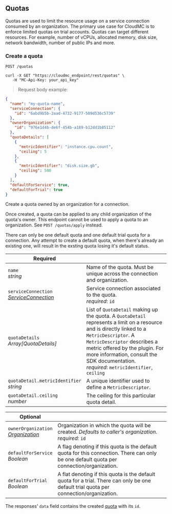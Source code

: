 ## Quotas

Quotas are used to limit the resource usage on a service connection consumed by an organization. The primary use case for CloudMC is to enforce limited quotas on trial accounts. Quotas can target different resources. For example, number of vCPUs, allocated memory, disk size, network bandwidth, number of public IPs and more.

<!------------------- LIST QUOTAS --------------------->

<!------------------- GET QUOTA ----------------------->

<!------------------- DELETE QUOTA -------------------->

<!------------------- CREATE QUOTA -------------------->

### Create a quota

`POST /quotas`

```shell
curl -X GET "https://cloudmc_endpoint/rest/quotas" \
   -H "MC-Api-Key: your_api_key"
```

> Request body example:

```json
{
  "name": "my-quota-name",
  "serviceConnection": {
    "id": "6abd9b5b-2aad-4732-9177-509d536c5739"
  },
  "ownerOrganization": {
    "id": "976e1d4b-de6f-454b-a189-b12dd1b85112"
  },
  "quotaDetails": [
    {
      "metricIdentifier": "instance.cpu.count",
      "ceiling": 5
    },
    {
      "metricIdentifier": "disk.size.gb",
      "ceiling": 500
    }
  ],
  "defaultForService": true,
  "defaultForTrial": true
}
```

Create a quota owned by an organization for a connection.

Once created, a quota can be applied to any child organization of the quota's owner. This endpoint cannot be used to apply a quota to an organization. See `POST /quotas/apply` instead.

There can only be one default quota and one default trial quota for a connection. Any attempt to create a default quota, when there's already an existing one, will result in the exsting quota losing it's default status.

Required | &nbsp;
-------- | --------
`name`<br/>*string* | Name of the quota. Must be unique across the connection and organization.
`serviceConnection`<br/>*[ServiceConnection](#administration-service-connections)* | Service connection associated to the quota.<br/>*required*: `id`
`quotaDetails`<br/>*Array[QuotaDetails]* | List of `QuotaDetail` making up the quota. A `QuotaDetail` represents a limit on a resource and is directly linked to a `MetricDescriptor`. A `MetricDescriptor` describes a metric offered by the plugin. For more information, consult the SDK documentation.<br/>*required*: `metricIdentifier`, `ceiling`
`quotaDetail.metricIdentifier`<br/>*string* | A unique identifier used to define a `MetricDescriptor`.
`quotaDetail.ceiling`<br/>*number* | The ceiling for this particular quota detail.

Optional | &nbsp;
-------- | --------
`ownerOrganization`<br/>*[Organization](#administration-organization)* | Organization in which the quota will be created. *Defaults to caller's organization*.<br/>*required:* `id`
`defaultForService`<br/>*Boolean* | A flag denoting if this quota is the default quota for this connection. There can only be one default quota per connection/organization.
`defaultForTrial`<br/>*Boolean* | A flat denoting if this quota is the default quota for a trial. There can only be one default trial quota per connection/organization.

The responses' `data` field contains the created [quota](#administration-quota) with its `id`.
